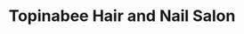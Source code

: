 ---
title: "Topinabee Hair and Nail Salon"
url: /topinabee/topinabee-hair-and-nail-salon/
shop: hairdresser
---